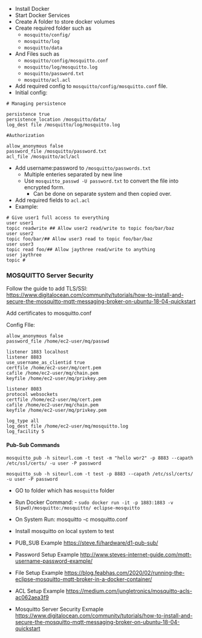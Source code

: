 - Install Docker
- Start Docker Services
- Create A folder to store docker volumes
- Create required folder such as
  - `mosquitto/config/`
  - `mosquitto/log`
  - `mosquitto/data`
- And Files such as
  - `mosquitto/config/mosquitto.conf`
  - `mosquitto/log/mosquitto.log`
  - `mosquitto/password.txt`
  - `mosquitto/acl.acl`
- Add required config to `mosquitto/config/mosquitto.conf` file.
- Initial config:

```
# Managing persistence

persistence true
persistence_location /mosquitto/data/
log_dest file /mosquitto/log/mosquitto.log

#Authorization

allow_anonymous false
password_file /mosquitto/password.txt
acl_file /mosquitto/acl/acl
```

- Add username:password to `/mosquitto/passwords.txt`
  - Multiple enteries separated by new line
  - Use `mosquitto_passwd -U password.txt` to convert the file into encrypted form.
    - Can be done on separate system and then copied over.
- Add required fields to `acl.acl`
- Example:

```
# Give user1 full access to everything
user user1
topic readwrite ## Allow user2 read/write to topic foo/bar/baz
user user2
topic foo/bar/## Allow user3 read to topic foo/bar/baz
user user3
topic read foo/## Allow jaythree read/write to anything
user jaythree
topic #
```

### MOSQUITTO Server Security
Follow the guide to add TLS/SSl: https://www.digitalocean.com/community/tutorials/how-to-install-and-secure-the-mosquitto-mqtt-messaging-broker-on-ubuntu-18-04-quickstart

Add certificates to mosquitto.conf

Config FIle:
```
allow_anonymous false
password_file /home/ec2-user/mq/passwd

listener 1883 localhost
listener 8883
use_username_as_clientid true
certfile /home/ec2-user/mq/cert.pem
cafile /home/ec2-user/mq/chain.pem
keyfile /home/ec2-user/mq/privkey.pem

listener 8083
protocol websockets
certfile /home/ec2-user/mq/cert.pem
cafile /home/ec2-user/mq/chain.pem
keyfile /home/ec2-user/mq/privkey.pem

log_type all
log_dest file /home/ec2-user/mq/mosquitto.log
log_facility 5
```

#### Pub-Sub Commands
```
mosquitto_pub -h siteurl.com -t test -m "hello wor2" -p 8883 --capath /etc/ssl/certs/ -u user -P password

mosquitto_sub -h siteurl.com -t test -p 8883 --capath /etc/ssl/certs/ -u user -P password
```

- GO to folder which has `mosquitto` folder
- Run Docker Command: - `sudo docker run -it -p 1883:1883 -v $(pwd)/mosquitto:/mosquitto/ eclipse-mosquitto`
- On System Run: mosquitto -c mosquitto.conf
- Install mosquitto on local system to test

- PUB_SUB Example https://steve.fi/hardware/d1-pub-sub/
- Password Setup Example http://www.steves-internet-guide.com/mqtt-username-password-example/
- File Setup Example https://blog.feabhas.com/2020/02/running-the-eclipse-mosquitto-mqtt-broker-in-a-docker-container/
- ACL Setup Example https://medium.com/jungletronics/mosquitto-acls-ac062aea3f9
- Mosquitto Server Security Exmaple https://www.digitalocean.com/community/tutorials/how-to-install-and-secure-the-mosquitto-mqtt-messaging-broker-on-ubuntu-18-04-quickstart
